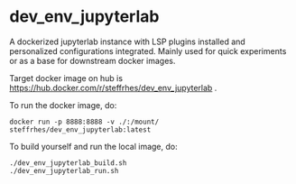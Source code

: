 # dev_env_jupyterlab

A dockerized jupyterlab instance with LSP plugins installed and personalized configurations
integrated. Mainly used for quick experiments or as a base for downstream docker images.

Target docker image on hub is https://hub.docker.com/r/steffrhes/dev_env_jupyterlab .

To run the docker image, do:
```
docker run -p 8888:8888 -v ./:/mount/ steffrhes/dev_env_jupyterlab:latest
```

To build yourself and run the local image, do:
```
./dev_env_jupyterlab_build.sh
./dev_env_jupyterlab_run.sh
```

